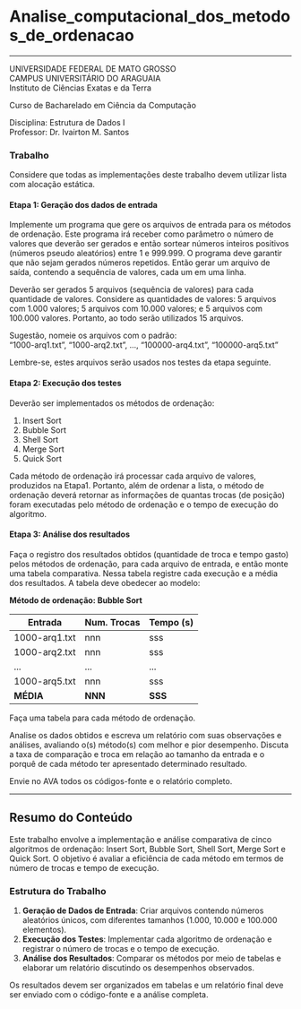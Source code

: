 # Analise_computacional_dos_metodos_de_ordenacao


---

UNIVERSIDADE FEDERAL DE MATO GROSSO  
CAMPUS UNIVERSITÁRIO DO ARAGUAIA  
Instituto de Ciências Exatas e da Terra  

Curso de Bacharelado em Ciência da Computação  

Disciplina: Estrutura de Dados I  
Professor: Dr. Ivairton M. Santos  

### Trabalho  

Considere que todas as implementações deste trabalho devem utilizar lista com alocação estática.  

#### Etapa 1: Geração dos dados de entrada  

Implemente um programa que gere os arquivos de entrada para os métodos de ordenação. Este programa irá receber como parâmetro o número de valores que deverão ser gerados e então sortear números inteiros positivos (números pseudo aleatórios) entre 1 e 999.999. O programa deve garantir que não sejam gerados números repetidos. Então gerar um arquivo de saída, contendo a sequência de valores, cada um em uma linha.  

Deverão ser gerados 5 arquivos (sequência de valores) para cada quantidade de valores. Considere as quantidades de valores: 5 arquivos com 1.000 valores; 5 arquivos com 10.000 valores; e 5 arquivos com 100.000 valores. Portanto, ao todo serão utilizados 15 arquivos.  

Sugestão, nomeie os arquivos com o padrão:  
“1000-arq1.txt”, “1000-arq2.txt”, ..., “100000-arq4.txt”, “100000-arq5.txt”  

Lembre-se, estes arquivos serão usados nos testes da etapa seguinte.  

#### Etapa 2: Execução dos testes  

Deverão ser implementados os métodos de ordenação:  

1) Insert Sort  
2) Bubble Sort  
3) Shell Sort  
4) Merge Sort  
5) Quick Sort  

Cada método de ordenação irá processar cada arquivo de valores, produzidos na Etapa1. Portanto, além de ordenar a lista, o método de ordenação deverá retornar as informações de quantas trocas (de posição) foram executadas pelo método de ordenação e o tempo de execução do algoritmo.  

#### Etapa 3: Análise dos resultados  

Faça o registro dos resultados obtidos (quantidade de troca e tempo gasto) pelos métodos de ordenação, para cada arquivo de entrada, e então monte uma tabela comparativa. Nessa tabela registre cada execução e a média dos resultados. A tabela deve obedecer ao modelo:  

**Método de ordenação: Bubble Sort**  

| Entrada          | Num. Trocas | Tempo (s) |
|-----------------|------------|----------|
| 1000-arq1.txt  | nnn        | sss      |
| 1000-arq2.txt  | nnn        | sss      |
| ...            | ...        | ...      |
| 1000-arq5.txt  | nnn        | sss      |
| **MÉDIA**      | **NNN**    | **SSS**  |

Faça uma tabela para cada método de ordenação.  

Analise os dados obtidos e escreva um relatório com suas observações e análises, avaliando o(s) método(s) com melhor e pior desempenho. Discuta a taxa de comparação e troca em relação ao tamanho da entrada e o porquê de cada método ter apresentado determinado resultado.  

Envie no AVA todos os códigos-fonte e o relatório completo.  

---

## Resumo do Conteúdo

Este trabalho envolve a implementação e análise comparativa de cinco algoritmos de ordenação: Insert Sort, Bubble Sort, Shell Sort, Merge Sort e Quick Sort. O objetivo é avaliar a eficiência de cada método em termos de número de trocas e tempo de execução.

### Estrutura do Trabalho
1. **Geração de Dados de Entrada**: Criar arquivos contendo números aleatórios únicos, com diferentes tamanhos (1.000, 10.000 e 100.000 elementos).
2. **Execução dos Testes**: Implementar cada algoritmo de ordenação e registrar o número de trocas e o tempo de execução.
3. **Análise dos Resultados**: Comparar os métodos por meio de tabelas e elaborar um relatório discutindo os desempenhos observados.

Os resultados devem ser organizados em tabelas e um relatório final deve ser enviado com o código-fonte e a análise completa.

